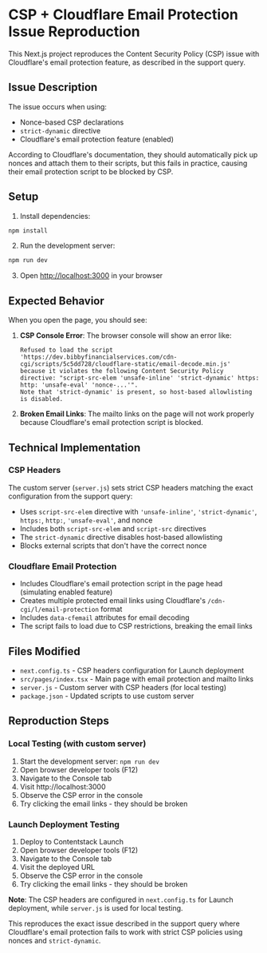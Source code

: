 # CSP + Cloudflare Email Protection Issue Reproduction

This Next.js project reproduces the Content Security Policy (CSP) issue with Cloudflare's email protection feature, as described in the support query.

## Issue Description

The issue occurs when using:

- Nonce-based CSP declarations
- `strict-dynamic` directive
- Cloudflare's email protection feature (enabled)

According to Cloudflare's documentation, they should automatically pick up nonces and attach them to their scripts, but this fails in practice, causing their email protection script to be blocked by CSP.

## Setup

1. Install dependencies:

```bash
npm install
```

2. Run the development server:

```bash
npm run dev
```

3. Open [http://localhost:3000](http://localhost:3000) in your browser

## Expected Behavior

When you open the page, you should see:

1. **CSP Console Error**: The browser console will show an error like:

   ```
   Refused to load the script 'https://dev.bibbyfinancialservices.com/cdn-cgi/scripts/5c5dd728/cloudflare-static/email-decode.min.js'
   because it violates the following Content Security Policy directive: "script-src-elem 'unsafe-inline' 'strict-dynamic' https: http: 'unsafe-eval' 'nonce-...'".
   Note that 'strict-dynamic' is present, so host-based allowlisting is disabled.
   ```

2. **Broken Email Links**: The mailto links on the page will not work properly because Cloudflare's email protection script is blocked.

## Technical Implementation

### CSP Headers

The custom server (`server.js`) sets strict CSP headers matching the exact configuration from the support query:

- Uses `script-src-elem` directive with `'unsafe-inline'`, `'strict-dynamic'`, `https:`, `http:`, `'unsafe-eval'`, and nonce
- Includes both `script-src-elem` and `script-src` directives
- The `strict-dynamic` directive disables host-based allowlisting
- Blocks external scripts that don't have the correct nonce

### Cloudflare Email Protection

- Includes Cloudflare's email protection script in the page head (simulating enabled feature)
- Creates multiple protected email links using Cloudflare's `/cdn-cgi/l/email-protection` format
- Includes `data-cfemail` attributes for email decoding
- The script fails to load due to CSP restrictions, breaking the email links

## Files Modified

- `next.config.ts` - CSP headers configuration for Launch deployment
- `src/pages/index.tsx` - Main page with email protection and mailto links
- `server.js` - Custom server with CSP headers (for local testing)
- `package.json` - Updated scripts to use custom server

## Reproduction Steps

### Local Testing (with custom server)

1. Start the development server: `npm run dev`
2. Open browser developer tools (F12)
3. Navigate to the Console tab
4. Visit http://localhost:3000
5. Observe the CSP error in the console
6. Try clicking the email links - they should be broken

### Launch Deployment Testing

1. Deploy to Contentstack Launch
2. Open browser developer tools (F12)
3. Navigate to the Console tab
4. Visit the deployed URL
5. Observe the CSP error in the console
6. Try clicking the email links - they should be broken

**Note**: The CSP headers are configured in `next.config.ts` for Launch deployment, while `server.js` is used for local testing.

This reproduces the exact issue described in the support query where Cloudflare's email protection fails to work with strict CSP policies using nonces and `strict-dynamic`.
